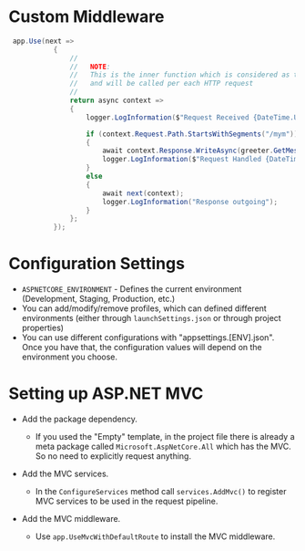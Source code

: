 # Custom Middleware
```C#
 app.Use(next =>
           {
               //
               //   NOTE:
               //   This is the inner function which is considered as the middleware
               //   and will be called per each HTTP request
               //
               return async context =>
               {
                   logger.LogInformation($"Request Received {DateTime.UtcNow.ToString("HH:mm:ss")}");

                   if (context.Request.Path.StartsWithSegments("/mym"))
                   {
                       await context.Response.WriteAsync(greeter.GetMessageOfTheDay());
                       logger.LogInformation($"Request Handled {DateTime.UtcNow.ToString("HH:mm:ss")}");
                   }
                   else
                   {
                       await next(context);
                       logger.LogInformation("Response outgoing");
                   }
               };
           });
```

# Configuration Settings
* `ASPNETCORE_ENVIRONMENT` - Defines the current environment (Development, Staging, Production, etc.)
* You can add/modify/remove profiles, which can defined different environments (either through `launchSettings.json` or through project properties)
* You can use different configurations with "appsettings.[ENV].json". Once you have that, the configuration values will depend on the environment you choose.

# Setting up ASP.NET MVC
* Add the package dependency.
  * If you used the "Empty" template, in the project file there is already a meta package called `Microsoft.AspNetCore.All` which has the MVC. So no need to explicitly request anything.

* Add the MVC services.
  * In the `ConfigureServices` method call `services.AddMvc()` to register MVC services to be used in the request pipeline.

* Add the MVC middleware.
  * Use `app.UseMvcWithDefaultRoute` to install the MVC middleware.